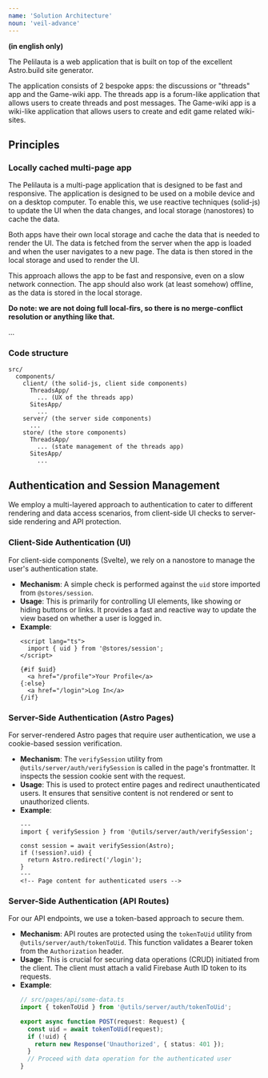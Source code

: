 ```yaml
---
name: 'Solution Architecture'
noun: 'veil-advance'
---
```


**(in english only)**

The Pelilauta is a web application that is built on top of the excellent Astro.build site generator.

The application consists of 2 bespoke apps: the discussions or "threads" app and the Game-wiki app. The threads app is a forum-like application that allows users to create threads and post messages. The Game-wiki app is a wiki-like application that allows users to create and edit game related wiki-sites.

## Principles

### Locally cached multi-page app

The Pelilauta is a multi-page application that is designed to be fast and responsive. The application is designed to be used on a mobile device and on a desktop computer. To enable this, we use reactive techniques (solid-js) to update the UI when the data changes, and local storage (nanostores) to cache the data.

Both apps have their own local storage and cache the data that is needed to render the UI. The data is fetched from the server when the app is loaded and when the user navigates to a new page. The data is then stored in the local storage and used to render the UI.

This approach allows the app to be fast and responsive, even on a slow network connection. The app should also work (at least somehow) offline, as the data is stored in the local storage.

**Do note: we are not doing full local-firs, so there is no merge-conflict resolution or anything like that.**

...

### Code structure
```
src/
  components/
    client/ (the solid-js, client side components)
      ThreadsApp/
        ... (UX of the threads app)
      SitesApp/
        ...
    server/ (the server side components)
      ...
    store/ (the store components)
      ThreadsApp/
        ... (state management of the threads app)
      SitesApp/
        ...
```

## Authentication and Session Management

We employ a multi-layered approach to authentication to cater to different rendering and data access scenarios, from client-side UI checks to server-side rendering and API protection.

### Client-Side Authentication (UI)

For client-side components (Svelte), we rely on a nanostore to manage the user's authentication state.

- **Mechanism**: A simple check is performed against the `uid` store imported from `@stores/session`.
- **Usage**: This is primarily for controlling UI elements, like showing or hiding buttons or links. It provides a fast and reactive way to update the view based on whether a user is logged in.
- **Example**:
  ```svelte
  <script lang="ts">
    import { uid } from '@stores/session';
  </script>

  {#if $uid}
    <a href="/profile">Your Profile</a>
  {:else}
    <a href="/login">Log In</a>
  {/if}
  ```

### Server-Side Authentication (Astro Pages)

For server-rendered Astro pages that require user authentication, we use a cookie-based session verification.

- **Mechanism**: The `verifySession` utility from `@utils/server/auth/verifySession` is called in the page's frontmatter. It inspects the session cookie sent with the request.
- **Usage**: This is used to protect entire pages and redirect unauthenticated users. It ensures that sensitive content is not rendered or sent to unauthorized clients.
- **Example**:
  ```astro
  ---
  import { verifySession } from '@utils/server/auth/verifySession';

  const session = await verifySession(Astro);
  if (!session?.uid) {
    return Astro.redirect('/login');
  }
  ---
  <!-- Page content for authenticated users -->
  ```

### Server-Side Authentication (API Routes)

For our API endpoints, we use a token-based approach to secure them.

- **Mechanism**: API routes are protected using the `tokenToUid` utility from `@utils/server/auth/tokenToUid`. This function validates a Bearer token from the `Authorization` header.
- **Usage**: This is crucial for securing data operations (CRUD) initiated from the client. The client must attach a valid Firebase Auth ID token to its requests.
- **Example**:
  ```typescript
  // src/pages/api/some-data.ts
  import { tokenToUid } from '@utils/server/auth/tokenToUid';

  export async function POST(request: Request) {
    const uid = await tokenToUid(request);
    if (!uid) {
      return new Response('Unauthorized', { status: 401 });
    }
    // Proceed with data operation for the authenticated user
  }
  ```